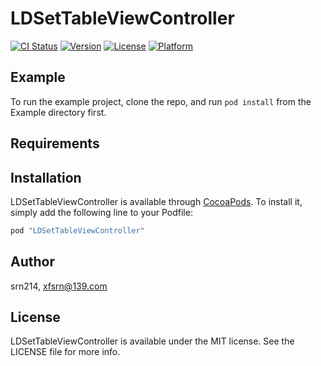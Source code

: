 # LDSetTableViewController

[![CI Status](http://img.shields.io/travis/srn214/LDSetTableViewController.svg?style=flat)](https://travis-ci.org/srn214/LDSetTableViewController)
[![Version](https://img.shields.io/cocoapods/v/LDSetTableViewController.svg?style=flat)](http://cocoapods.org/pods/LDSetTableViewController)
[![License](https://img.shields.io/cocoapods/l/LDSetTableViewController.svg?style=flat)](http://cocoapods.org/pods/LDSetTableViewController)
[![Platform](https://img.shields.io/cocoapods/p/LDSetTableViewController.svg?style=flat)](http://cocoapods.org/pods/LDSetTableViewController)

## Example

To run the example project, clone the repo, and run `pod install` from the Example directory first.

## Requirements

## Installation

LDSetTableViewController is available through [CocoaPods](http://cocoapods.org). To install
it, simply add the following line to your Podfile:

```ruby
pod "LDSetTableViewController"
```

## Author

srn214, xfsrn@139.com

## License

LDSetTableViewController is available under the MIT license. See the LICENSE file for more info.

